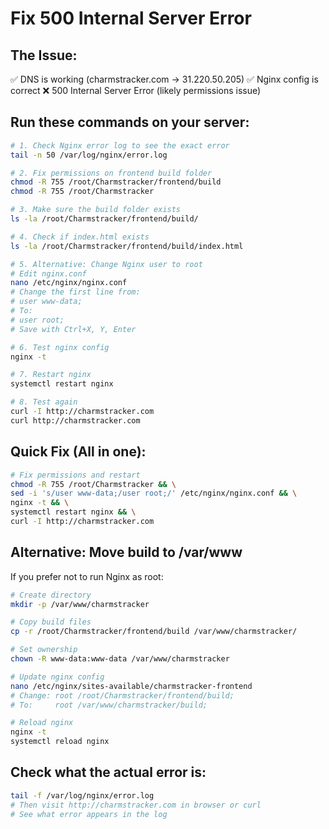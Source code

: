 # Fix 500 Internal Server Error

## The Issue:
✅ DNS is working (charmstracker.com → 31.220.50.205)
✅ Nginx config is correct
❌ 500 Internal Server Error (likely permissions issue)

## Run these commands on your server:

```bash
# 1. Check Nginx error log to see the exact error
tail -n 50 /var/log/nginx/error.log

# 2. Fix permissions on frontend build folder
chmod -R 755 /root/Charmstracker/frontend/build
chmod -R 755 /root/Charmstracker

# 3. Make sure the build folder exists
ls -la /root/Charmstracker/frontend/build/

# 4. Check if index.html exists
ls -la /root/Charmstracker/frontend/build/index.html

# 5. Alternative: Change Nginx user to root
# Edit nginx.conf
nano /etc/nginx/nginx.conf
# Change the first line from:
# user www-data;
# To:
# user root;
# Save with Ctrl+X, Y, Enter

# 6. Test nginx config
nginx -t

# 7. Restart nginx
systemctl restart nginx

# 8. Test again
curl -I http://charmstracker.com
curl http://charmstracker.com
```

## Quick Fix (All in one):

```bash
# Fix permissions and restart
chmod -R 755 /root/Charmstracker && \
sed -i 's/user www-data;/user root;/' /etc/nginx/nginx.conf && \
nginx -t && \
systemctl restart nginx && \
curl -I http://charmstracker.com
```

## Alternative: Move build to /var/www

If you prefer not to run Nginx as root:

```bash
# Create directory
mkdir -p /var/www/charmstracker

# Copy build files
cp -r /root/Charmstracker/frontend/build /var/www/charmstracker/

# Set ownership
chown -R www-data:www-data /var/www/charmstracker

# Update nginx config
nano /etc/nginx/sites-available/charmstracker-frontend
# Change: root /root/Charmstracker/frontend/build;
# To:     root /var/www/charmstracker/build;

# Reload nginx
nginx -t
systemctl reload nginx
```

## Check what the actual error is:

```bash
tail -f /var/log/nginx/error.log
# Then visit http://charmstracker.com in browser or curl
# See what error appears in the log
```
